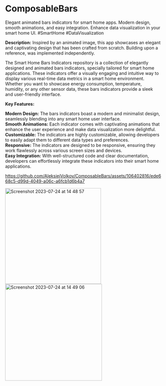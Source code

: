 # ComposableBars
Elegant animated bars indicators for smart home apps. Modern design, smooth animations, and easy integration. Enhance data visualization in your smart home UI. #SmartHome #DataVisualization

**Description:**
Inspired by an animated image, this app showcases an elegant and captivating design that has been crafted from scratch. Building upon a reference, was implemented independently.

The Smart Home Bars Indicators repository is a collection of elegantly designed and animated bars indicators, specially tailored for smart home applications. These indicators offer a visually engaging and intuitive way to display various real-time data metrics in a smart home environment. Whether you want to showcase energy consumption, temperature, humidity, or any other sensor data, these bars indicators provide a sleek and user-friendly interface.

**Key Features:**  

**Modern Design:** The bars indicators boast a modern and minimalist design, seamlessly blending into any smart home user interface.  
**Smooth Animations:** Each indicator comes with captivating animations that enhance the user experience and make data visualization more delightful.  
**Customizable:** The indicators are highly customizable, allowing developers to easily adapt them to different data types and preferences.  
**Responsive:** The indicators are designed to be responsive, ensuring they work flawlessly across various screen sizes and devices.  
**Easy Integration:** With well-structured code and clear documentation, developers can effortlessly integrate these indicators into their smart home applications.  


https://github.com/AleksiejVolkov/ComposableBars/assets/106402816/ede668c5-d99d-4049-a06c-a6fcb1d6b4a7

<img width="309" alt="Screenshot 2023-07-24 at 14 48 57" src="https://github.com/AleksiejVolkov/ComposableBars/assets/106402816/99bda263-50a9-4271-8ea9-b75a105118ab">
<img width="312" alt="Screenshot 2023-07-24 at 14 49 06" src="https://github.com/AleksiejVolkov/ComposableBars/assets/106402816/89377f42-9532-4bad-ba6b-a5a8ac94624d">
